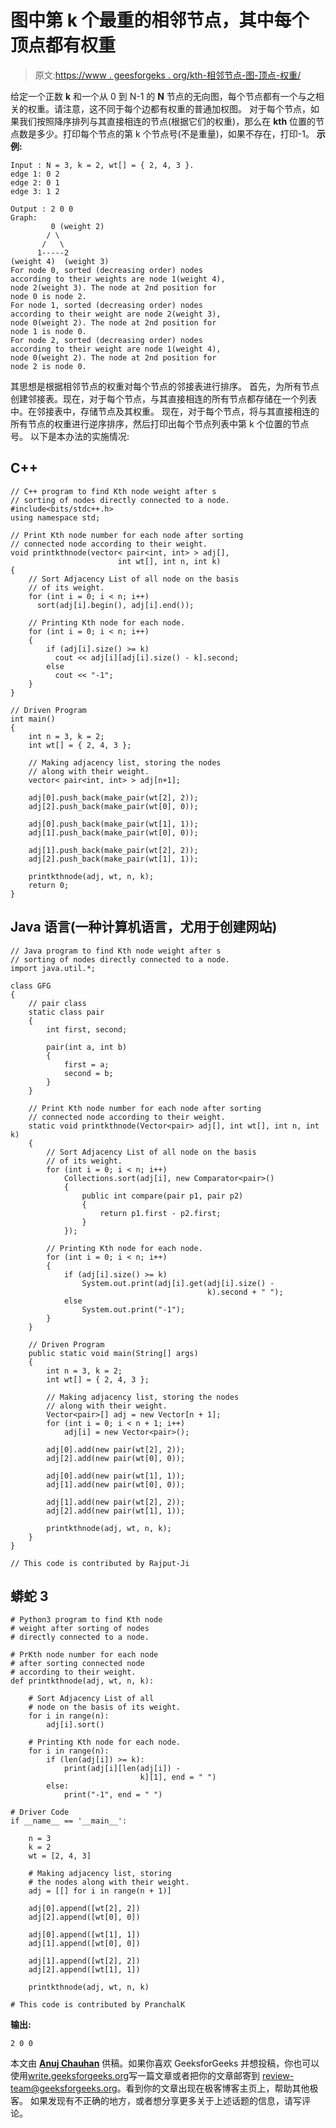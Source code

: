 # 图中第 k 个最重的相邻节点，其中每个顶点都有权重

> 原文:[https://www . geesforgeks . org/kth-相邻节点-图-顶点-权重/](https://www.geeksforgeeks.org/kth-adjacent-node-graph-vertex-weight/)

给定一个正数 **k** 和一个从 0 到 N-1 的 **N** 节点的无向图，每个节点都有一个与之相关的权重。请注意，这不同于每个边都有权重的普通加权图。
对于每个节点，如果我们按照降序排列与其直接相连的节点(根据它们的权重)，那么在 **kth** 位置的节点数是多少。打印每个节点的第 k 个节点号(不是重量)，如果不存在，打印-1。
**示例:**

```
Input : N = 3, k = 2, wt[] = { 2, 4, 3 }.
edge 1: 0 2
edge 2: 0 1
edge 3: 1 2

Output : 2 0 0
Graph:
         0 (weight 2)
        / \
       /   \
      1-----2
(weight 4)  (weight 3)
For node 0, sorted (decreasing order) nodes
according to their weights are node 1(weight 4),
node 2(weight 3). The node at 2nd position for
node 0 is node 2.
For node 1, sorted (decreasing order) nodes 
according to their weight are node 2(weight 3), 
node 0(weight 2). The node at 2nd position for 
node 1 is node 0.
For node 2, sorted (decreasing order) nodes 
according to their weight are node 1(weight 4),
node 0(weight 2). The node at 2nd position for
node 2 is node 0.
```

其思想是根据相邻节点的权重对每个节点的邻接表进行排序。
首先，为所有节点创建邻接表。现在，对于每个节点，与其直接相连的所有节点都存储在一个列表中。在邻接表中，存储节点及其权重。
现在，对于每个节点，将与其直接相连的所有节点的权重进行逆序排序，然后打印出每个节点列表中第 k 个位置的节点号。
以下是本办法的实施情况:

## C++

```
// C++ program to find Kth node weight after s
// sorting of nodes directly connected to a node.
#include<bits/stdc++.h>
using namespace std;

// Print Kth node number for each node after sorting
// connected node according to their weight.
void printkthnode(vector< pair<int, int> > adj[],
                        int wt[], int n, int k)
{
    // Sort Adjacency List of all node on the basis
    // of its weight.
    for (int i = 0; i < n; i++)
      sort(adj[i].begin(), adj[i].end());

    // Printing Kth node for each node.
    for (int i = 0; i < n; i++)
    {
        if (adj[i].size() >= k)
          cout << adj[i][adj[i].size() - k].second;
        else
          cout << "-1";
    }
}

// Driven Program
int main()
{
    int n = 3, k = 2;
    int wt[] = { 2, 4, 3 };

    // Making adjacency list, storing the nodes
    // along with their weight.
    vector< pair<int, int> > adj[n+1];

    adj[0].push_back(make_pair(wt[2], 2));
    adj[2].push_back(make_pair(wt[0], 0));

    adj[0].push_back(make_pair(wt[1], 1));
    adj[1].push_back(make_pair(wt[0], 0));

    adj[1].push_back(make_pair(wt[2], 2));
    adj[2].push_back(make_pair(wt[1], 1));

    printkthnode(adj, wt, n, k);
    return 0;
}
```

## Java 语言(一种计算机语言，尤用于创建网站)

```
// Java program to find Kth node weight after s
// sorting of nodes directly connected to a node.
import java.util.*;

class GFG
{
    // pair class
    static class pair
    {
        int first, second;

        pair(int a, int b)
        {
            first = a;
            second = b;
        }
    }

    // Print Kth node number for each node after sorting
    // connected node according to their weight.
    static void printkthnode(Vector<pair> adj[], int wt[], int n, int k)
    {
        // Sort Adjacency List of all node on the basis
        // of its weight.
        for (int i = 0; i < n; i++)
            Collections.sort(adj[i], new Comparator<pair>()
            {
                public int compare(pair p1, pair p2)
                {
                    return p1.first - p2.first;
                }
            });

        // Printing Kth node for each node.
        for (int i = 0; i < n; i++)
        {
            if (adj[i].size() >= k)
                System.out.print(adj[i].get(adj[i].size() -
                                            k).second + " ");
            else
                System.out.print("-1");
        }
    }

    // Driven Program
    public static void main(String[] args)
    {
        int n = 3, k = 2;
        int wt[] = { 2, 4, 3 };

        // Making adjacency list, storing the nodes
        // along with their weight.
        Vector<pair>[] adj = new Vector[n + 1];
        for (int i = 0; i < n + 1; i++)
            adj[i] = new Vector<pair>();

        adj[0].add(new pair(wt[2], 2));
        adj[2].add(new pair(wt[0], 0));

        adj[0].add(new pair(wt[1], 1));
        adj[1].add(new pair(wt[0], 0));

        adj[1].add(new pair(wt[2], 2));
        adj[2].add(new pair(wt[1], 1));

        printkthnode(adj, wt, n, k);
    }
}

// This code is contributed by Rajput-Ji
```

## 蟒蛇 3

```
# Python3 program to find Kth node
# weight after sorting of nodes
# directly connected to a node.

# PrKth node number for each node
# after sorting connected node
# according to their weight.
def printkthnode(adj, wt, n, k):

    # Sort Adjacency List of all
    # node on the basis of its weight.
    for i in range(n):
        adj[i].sort()

    # Printing Kth node for each node.
    for i in range(n):
        if (len(adj[i]) >= k):
            print(adj[i][len(adj[i]) -
                             k][1], end = " ")
        else:
            print("-1", end = " ")

# Driver Code
if __name__ == '__main__':

    n = 3
    k = 2
    wt = [2, 4, 3]

    # Making adjacency list, storing
    # the nodes along with their weight.
    adj = [[] for i in range(n + 1)]

    adj[0].append([wt[2], 2])
    adj[2].append([wt[0], 0])

    adj[0].append([wt[1], 1])
    adj[1].append([wt[0], 0])

    adj[1].append([wt[2], 2])
    adj[2].append([wt[1], 1])

    printkthnode(adj, wt, n, k)

# This code is contributed by PranchalK
```

**输出:**

```
2 0 0
```

本文由 [**Anuj Chauhan**](https://www.facebook.com/anuj0503) 供稿。如果你喜欢 GeeksforGeeks 并想投稿，你也可以使用[write.geeksforgeeks.org](http://www.write.geeksforgeeks.org)写一篇文章或者把你的文章邮寄到 review-team@geeksforgeeks.org。看到你的文章出现在极客博客主页上，帮助其他极客。
如果发现有不正确的地方，或者想分享更多关于上述话题的信息，请写评论。